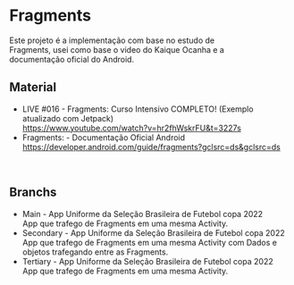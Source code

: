 # Fragments

Este projeto é a implementação com base no estudo de <br/>
Fragments, usei como base o video do Kaique Ocanha e a <br/>
documentação oficial do Android. 

## Material
  * LIVE #016 - Fragments: Curso Intensivo COMPLETO! (Exemplo atualizado com Jetpack)
  <br/>https://www.youtube.com/watch?v=hr2fhWskrFU&t=3227s
  * Fragments: - Documentação Oficial Android
  <br/>https://developer.android.com/guide/fragments?gclsrc=ds&gclsrc=ds
<br/>

## Branchs
* Main - App Uniforme da Seleção Brasileira de Futebol copa 2022
  <br/> App que trafego de Fragments em uma mesma Activity.
* Secondary - App Uniforme da Seleção Brasileira de Futebol copa 2022
  <br/> App que trafego de Fragments em uma mesma Activity com Dados e <br/> objetos trafegando entre as Fragments.
* Tertiary - App Uniforme da Seleção Brasileira de Futebol copa 2022
  <br/> App que trafego de Fragments em uma mesma Activity.
